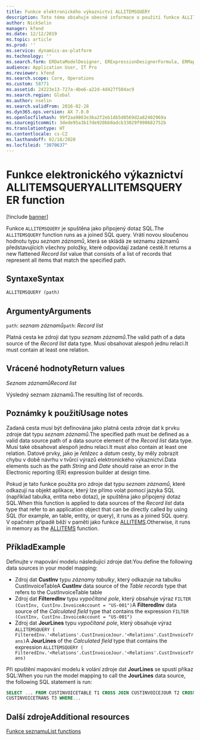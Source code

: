 ```yaml
---
title: Funkce elektronického výkaznictví ALLITEMSQUERY
description: Toto téma obsahuje obecné informace o použití funkce ALLITEMSQUERY elektronického výkaznictví.
author: NickSelin
manager: kfend
ms.date: 12/12/2019
ms.topic: article
ms.prod: ''
ms.service: dynamics-ax-platform
ms.technology: ''
ms.search.form: ERDataModelDesigner, ERExpressionDesignerFormula, ERMappedFormatDesigner, ERModelMappingDesigner
audience: Application User, IT Pro
ms.reviewer: kfend
ms.search.scope: Core, Operations
ms.custom: 58771
ms.assetid: 24223e13-727a-4be6-a22d-4d427f504ac9
ms.search.region: Global
ms.author: nselin
ms.search.validFrom: 2016-02-28
ms.dyn365.ops.version: AX 7.0.0
ms.openlocfilehash: 99f2aa9863e36a2f2eb1db5d0569d2a82402969a
ms.sourcegitcommit: 3dede95a3b17de920bb0adcb33029f990682752b
ms.translationtype: HT
ms.contentlocale: cs-CZ
ms.lasthandoff: 02/18/2020
ms.locfileid: "3070637"
---
```

# <span data-ttu-id="2da61-103"><a name="ALLITEMSQUERY">Funkce elektronického výkaznictví ALLITEMSQUERY</a></span><span class="sxs-lookup"><span data-stu-id="2da61-103"><a name="ALLITEMSQUERY">ALLITEMSQUERY ER function</a></span></span>

[!include [banner](../includes/banner.md)]

<span data-ttu-id="2da61-104">Funkce `ALLITEMSQUERY` je spuštěna jako připojený dotaz SQL.</span><span class="sxs-lookup"><span data-stu-id="2da61-104">The `ALLITEMSQUERY` function runs as a joined SQL query.</span></span> <span data-ttu-id="2da61-105">Vrátí novou sloučenou hodnotu typu *seznam záznamů*, která se skládá ze seznamu záznamů představujících všechny položky, které odpovídají zadané cestě.</span><span class="sxs-lookup"><span data-stu-id="2da61-105">It returns a new flattened *Record list* value that consists of a list of records that represent all items that match the specified path.</span></span>

## <a name="syntax"></a><span data-ttu-id="2da61-106">Syntaxe</span><span class="sxs-lookup"><span data-stu-id="2da61-106">Syntax</span></span>

```vb
ALLITEMSQUERY (path)
```

## <a name="arguments"></a><span data-ttu-id="2da61-107">Argumenty</span><span class="sxs-lookup"><span data-stu-id="2da61-107">Arguments</span></span>

<span data-ttu-id="2da61-108">`path`: *seznam záznamů*</span><span class="sxs-lookup"><span data-stu-id="2da61-108">`path`: *Record list*</span></span>

<span data-ttu-id="2da61-109">Platná cesta ke zdroji dat typu *seznam záznamů*.</span><span class="sxs-lookup"><span data-stu-id="2da61-109">The valid path of a data source of the *Record list* data type.</span></span> <span data-ttu-id="2da61-110">Musí obsahovat alespoň jednu relaci.</span><span class="sxs-lookup"><span data-stu-id="2da61-110">It must contain at least one relation.</span></span>

## <a name="return-values"></a><span data-ttu-id="2da61-111">Vrácené hodnoty</span><span class="sxs-lookup"><span data-stu-id="2da61-111">Return values</span></span>

<span data-ttu-id="2da61-112">*Seznam záznamů*</span><span class="sxs-lookup"><span data-stu-id="2da61-112">*Record list*</span></span>

<span data-ttu-id="2da61-113">Výsledný seznam záznamů.</span><span class="sxs-lookup"><span data-stu-id="2da61-113">The resulting list of records.</span></span>

## <a name="usage-notes"></a><span data-ttu-id="2da61-114">Poznámky k použití</span><span class="sxs-lookup"><span data-stu-id="2da61-114">Usage notes</span></span>

<span data-ttu-id="2da61-115">Zadaná cesta musí být definována jako platná cesta zdroje dat k prvku zdroje dat typu *seznam záznamů*.</span><span class="sxs-lookup"><span data-stu-id="2da61-115">The specified path must be defined as a valid data source path of a data source element of the *Record list* data type.</span></span> <span data-ttu-id="2da61-116">Musí také obsahovat alespoň jednu relaci.</span><span class="sxs-lookup"><span data-stu-id="2da61-116">It must also contain at least one relation.</span></span> <span data-ttu-id="2da61-117">Datové prvky, jako je *řetězec* a *datum* cesty, by měly zobrazit chybu v době návrhu v tvůrci výrazů elektronického výkaznictví.</span><span class="sxs-lookup"><span data-stu-id="2da61-117">Data elements such as the path *String* and *Date* should raise an error in the Electronic reporting (ER) expression builder at design time.</span></span>

<span data-ttu-id="2da61-118">Pokud je tato funkce použita pro zdroje dat typu *seznam záznamů*, které odkazují na objekt aplikace, který lze přímo volat pomocí jazyka SQL (například tabulka, entita nebo dotaz), je spuštěna jako připojený dotaz SQL.</span><span class="sxs-lookup"><span data-stu-id="2da61-118">When this function is applied to data sources of the *Record list* data type that refer to an application object that can be directly called by using SQL (for example, an table, entity, or query), it runs as a joined SQL query.</span></span> <span data-ttu-id="2da61-119">V opačném případě běží v paměti jako funkce [ALLITEMS](er-functions-list-allitems.md).</span><span class="sxs-lookup"><span data-stu-id="2da61-119">Otherwise, it runs in memory as the [ALLITEMS](er-functions-list-allitems.md) function.</span></span>

## <a name="example"></a><span data-ttu-id="2da61-120">Příklad</span><span class="sxs-lookup"><span data-stu-id="2da61-120">Example</span></span>

<span data-ttu-id="2da61-121">Definujte v mapování modelu následující zdroje dat:</span><span class="sxs-lookup"><span data-stu-id="2da61-121">You define the following data sources in your model mapping:</span></span>

- <span data-ttu-id="2da61-122">Zdroj dat **CustInv** typu *záznamy tabulky*, který odkazuje na tabulku CustInvoiceTable</span><span class="sxs-lookup"><span data-stu-id="2da61-122">A **CustInv** data source of the *Table records* type that refers to the CustInvoiceTable table</span></span>
- <span data-ttu-id="2da61-123">Zdroj dat **FilteredInv** typu *vypočítané pole*, který obsahuje výraz `FILTER (CustInv, CustInv.InvoiceAccount = "US-001")`</span><span class="sxs-lookup"><span data-stu-id="2da61-123">A **FilteredInv** data source of the *Calculated field* type that contains the expression `FILTER (CustInv, CustInv.InvoiceAccount = "US-001")`</span></span>
- <span data-ttu-id="2da61-124">Zdroj dat **JourLines** typu *vypočítané pole*, který obsahuje výraz `ALLITEMSQUERY ( FilteredInv.'<Relations'.CustInvoiceJour.'<Relations'.CustInvoiceTrans)`</span><span class="sxs-lookup"><span data-stu-id="2da61-124">A **JourLines** of the *Calculated field* type that contains the expression `ALLITEMSQUERY ( FilteredInv.'<Relations'.CustInvoiceJour.'<Relations'.CustInvoiceTrans)`</span></span>

<span data-ttu-id="2da61-125">Při spuštění mapování modelu k volání zdroje dat **JourLines** se spustí příkaz SQL:</span><span class="sxs-lookup"><span data-stu-id="2da61-125">When you run the model mapping to call the **JourLines** data source, the following SQL statement is run:</span></span>

```sql
SELECT ... FROM CUSTINVOICETABLE T1 CROSS JOIN CUSTINVOICEJOUR T2 CROSS JOIN
CUSTINVOICETRANS T3 WHERE...
```

## <a name="additional-resources"></a><span data-ttu-id="2da61-126">Další zdroje</span><span class="sxs-lookup"><span data-stu-id="2da61-126">Additional resources</span></span>

[<span data-ttu-id="2da61-127">Funkce seznamu</span><span class="sxs-lookup"><span data-stu-id="2da61-127">List functions</span></span>](er-functions-category-list.md)
